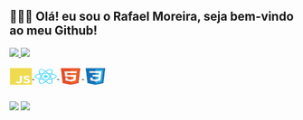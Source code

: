 ## 👨🏻‍💻 Olá! eu sou  o Rafael Moreira, seja bem-vindo ao meu Github!


<div>
  <a href="https://github.com/rafaellore">
  <img height="180em" src="https://github-readme-stats.vercel.app/api?username=rafaellore&show_icons=true&theme=dark&include_all_commits=true&count_private=true"/>
  <img height="180em" src="https://github-readme-stats.vercel.app/api/top-langs/?username=rafaellore&layout=compact&langs_count=7&theme=dark"/>
</div>
  
 <div style="display: inline_block"><br>
  <img align="center" alt="rafael-Js" height="30" width="40" src="https://raw.githubusercontent.com/devicons/devicon/master/icons/javascript/javascript-plain.svg">
  <img align="center" alt="rafael-React" height="30" width="40" src="https://raw.githubusercontent.com/devicons/devicon/master/icons/react/react-original.svg">
  <img align="center" alt="rafael-HTML" height="30" width="40" src="https://raw.githubusercontent.com/devicons/devicon/master/icons/html5/html5-original.svg">
  <img align="center" alt="rafael-CSS" height="30" width="40" src="https://raw.githubusercontent.com/devicons/devicon/master/icons/css3/css3-original.svg">
</div> 

##  
  <div> 
  <a href = "rafael.moreira27099@gmail.com"><img src="https://img.shields.io/badge/-Gmail-%23333?style=for-the-badge&logo=gmail&logoColor=white" target="_blank"></a>
  <a href="https://www.linkedin.com/in/rafael-moreira-3baa96205/" target="_blank"><img src="https://img.shields.io/badge/-LinkedIn-%230077B5?style=for-the-badge&logo=linkedin&logoColor=white" target="_blank"></a> 

</div>

